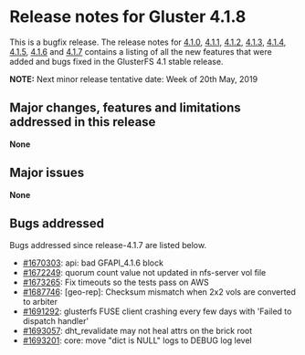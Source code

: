 # Release notes for Gluster 4.1.8

This is a bugfix release. The release notes for [4.1.0](4.1.0.md), [4.1.1](4.1.1.md), [4.1.2](4.1.2.md),
[4.1.3](4.1.3.md), [4.1.4](4.1.4.md), [4.1.5](4.1.5.md), [4.1.6](4.1.6.md) and [4.1.7](4.1.7.md) contains a listing of all the new
features that were added and bugs fixed in the GlusterFS 4.1 stable release.

**NOTE:** Next minor release tentative date: Week of 20th May, 2019

## Major changes, features and limitations addressed in this release

**None**

## Major issues

**None**

## Bugs addressed

Bugs addressed since release-4.1.7 are listed below.

- [#1670303](https://bugzilla.redhat.com/1670303): api: bad GFAPI_4.1.6 block
- [#1672249](https://bugzilla.redhat.com/1672249): quorum count value not updated in nfs-server vol file
- [#1673265](https://bugzilla.redhat.com/1673265): Fix timeouts so the tests pass on AWS
- [#1687746](https://bugzilla.redhat.com/1687746): [geo-rep]: Checksum mismatch when 2x2 vols are converted to arbiter
- [#1691292](https://bugzilla.redhat.com/1691292): glusterfs FUSE client crashing every few days with 'Failed to dispatch handler'
- [#1693057](https://bugzilla.redhat.com/1693057): dht_revalidate may not heal attrs on the brick root
- [#1693201](https://bugzilla.redhat.com/1693201): core: move "dict is NULL" logs to DEBUG log level
